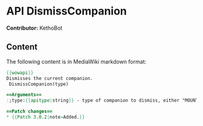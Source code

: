 # API DismissCompanion

**Contributor:** KethoBot

## Content

The following content is in MediaWiki markdown format:

```mediawiki
{{wowapi}}
Dismisses the current companion.
 DismissCompanion(type)

==Arguments==
:;type:{{apitype|string}} - type of companion to dismiss, either "MOUNT" or "CRITTER".

==Patch changes==
* {{Patch 3.0.2|note=Added.}}
```